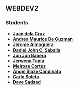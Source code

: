 ## WEBDEV2

### Students
- **[Juan dela Cruz](mailto:juan.delacruz@liham.ph)**
- **[Andrea Maurice De Guzman](mailto:andreamauricedg@gmail.com)**
- **[Jerome Almoguera](mailto:jeromealmoguera@student.laverdad.edu.ph)**
- **[Daniel John C. Saballa](mailto:danieljohnsaballa@student.laverdad.edu.ph)**
- **[Jun Jun Babera](mailto:jun-junbabera@student.laverdad.edu.ph)**
- **[Jerwena Tapia](mailto:jerwenatapia@student.laverdad.edu.ph)**
- **[Melrose Cortes](mailto:melrosecortes@student.laverdad.edu.ph)**
- **[Angel Blaze Candinato](mailto:angelblazecandinato@student.laverdad.edu.ph)**
- **[Carlo Soleta](mailto:carlosoleta@student.laverdad.edu.ph)**
- **[Dave Sadsad](mailto:davesadsad@student.laverdad.edu.ph)**